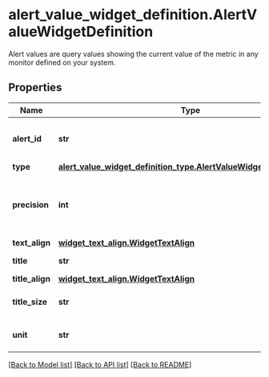 # alert_value_widget_definition.AlertValueWidgetDefinition

Alert values are query values showing the current value of the metric in any monitor defined on your system.
## Properties
Name | Type | Description | Notes
------------ | ------------- | ------------- | -------------
**alert_id** | **str** | ID of the alert to use in the widget. | 
**type** | [**alert_value_widget_definition_type.AlertValueWidgetDefinitionType**](AlertValueWidgetDefinitionType.md) |  | 
**precision** | **int** | Number of decimal to show. If not defined, will use the raw value. | [optional] 
**text_align** | [**widget_text_align.WidgetTextAlign**](WidgetTextAlign.md) |  | [optional] 
**title** | **str** | Title of the widget. | [optional] 
**title_align** | [**widget_text_align.WidgetTextAlign**](WidgetTextAlign.md) |  | [optional] 
**title_size** | **str** | Size of value in the widget. | [optional] 
**unit** | **str** | Unit to display with the value. | [optional] 

[[Back to Model list]](README.md#documentation-for-models) [[Back to API list]](README.md#documentation-for-api-endpoints) [[Back to README]](README.md)


